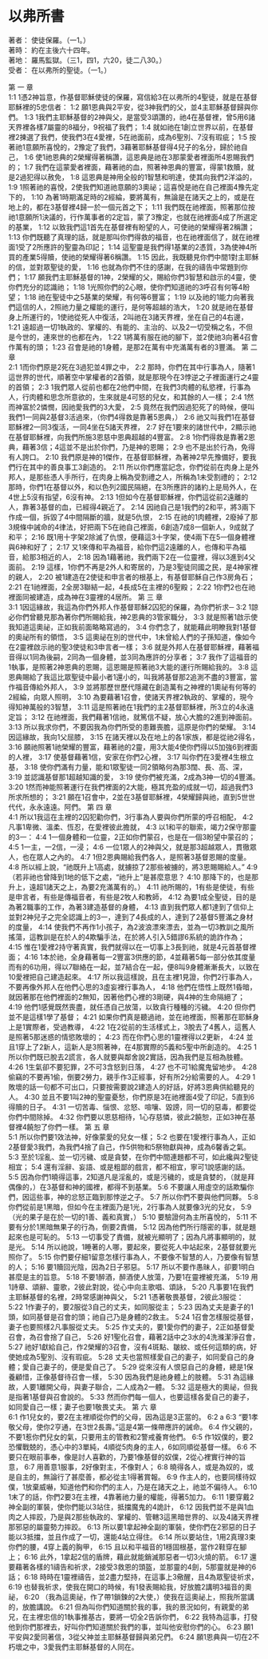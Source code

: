 # 以弗所書  

著者：	使徒保羅。（一1。）  
著時：	約在主後六十四年。  
著地：	羅馬監獄。（三1，四1，六20，徒二八30。）  
受者：	在以弗所的聖徒。（一1。） 

第 一 章  
1:1	1憑2神旨意，作基督耶穌使徒的保羅，寫信給3在以弗所的4聖徒，就是在基督耶穌裡的5忠信者：
1:2	願1恩典與2平安，從3神我們的父，並4主耶穌基督歸與你們。
1:3	1我們主耶穌基督的2神與父，是當受3頌讚的，祂4在基督裡，曾5用6諸天界裡各樣7屬靈的8福分，9祝福了我們；
1:4	就如祂在1創立世界以前，在基督裡2揀選了我們，使我們3在4愛裡，5在祂面前，成為6聖別、7沒有瑕疵；
1:5	按著祂1意願所喜悅的，2豫定了我們，3藉著耶穌基督得4兒子的名分，歸於祂自己，
1:6	使1祂恩典的2榮耀得著稱讚，這恩典是祂在3那蒙愛者裡面所4恩賜我們的；
1:7	我們在這蒙愛者裡面，藉著祂的血，照著神恩典的豐富，得蒙1救贖，就是2過犯得以赦免，
1:8	這恩典是神用全般的1智慧和明達，使其向我們2洋溢的，
1:9	1照著祂的喜悅，2使我們知道祂意願的3奧祕；這喜悅是祂在自己裡面4豫先定下的，
1:10	為著1時期滿足時的2經綸，要將萬有，無論是在諸天之上的，或是在地上的，都在3基督裡4歸一於一個元首之下；
1:11	我們既在祂裡面，照著那位按祂1意願所1決議的，行作萬事者的2定旨，蒙了3豫定，也就在祂裡面4成了所選定的基業，
1:12	以致我們這1首先在基督裡有盼望的人，可使祂的榮耀得著2稱讚；
1:13	你們既聽了真理的話，就是那叫你們得救的福音，也在祂裡面信了，就在祂裡面1受了2所應許的聖靈為印記；
1:14	這聖靈是我們得1基業的2憑質，3為使神4所買的產業5得贖，使祂的榮耀得著6稱讚。
1:15	因此，我既聽見你們中間1對主耶穌的信，並對眾聖徒的愛，
1:16	也就為你們不住的感謝，在我的禱告中常題到你們；
1:17	願我們主耶穌基督的1神，2榮耀的父，賜給你們3智慧和啟示的4靈，使你們充分的認識祂；
1:18	1光照你們的2心眼，使你們知道祂的3呼召有何等4盼望；
1:18	祂在聖徒中之5基業的榮耀，有何等6豐富；
1:19	以及祂的1能力向著我們這信的人，2照祂力量之權能的運行，是何等超越的浩大，
1:20	就是祂在基督身上所運行的，1使祂從死人中復活，2叫祂在3諸天界裡，坐在自己的4右邊，
1:21	遠超過一切1執政的、掌權的、有能的、主治的、以及2一切受稱之名，不但是今世的，連來世的也都在內，
1:22	1將萬有服在祂的腳下，並2使祂3向著4召會作萬有的頭；
1:23	召會是祂的1身體，是那2在萬有中充滿萬有者的3豐滿。
第 二 章  
2:1	1而你們原是2死在3過犯並4罪之中，
2:2	那時，你們在其中行事為人，隨著1這世界的世代，順著空中掌權者的2首領，就是那現今在3悖逆之子裡面運行之4靈的首領；
2:3	1我們眾人從前也都在2他們中間，在我們3肉體的私慾裡，行事為人，行肉體和思念所意欲的，生來就是4可怒的兒女，和其餘的人一樣；
2:4	1然而神富於2憐憫，因祂愛我們的3大愛，
2:5	竟然在我們因過犯死了的時候，便叫我們1一同與2基督3活過來，（你們4得救是靠著5恩典，）
2:6	祂又叫我們1在基督耶穌裡2一同3復活，一同4坐在5諸天界裡，
2:7	好在1要來的諸世代中，2顯示祂在基督耶穌裡，向我們所施3恩慈中恩典超越的4豐富。
2:8	1你們得救是靠著2恩典，藉著3信；4這並不是出於你們，乃是神的恩賜；
2:9	也不是出於行為，免得有人誇口。
2:10	我們原是神的1傑作，在基督耶穌裡，為著神2早先豫備好，要我們行在其中的善良事工3創造的。
2:11	所以你們應當記念，你們從前在肉身上是外邦人，是那些憑人手所行，在肉身上稱為受割禮之人，所稱為1未受割禮的；
2:12	那時，你們1在基督以外，和以色列2國民隔絕，在3所應許的諸約上是局外人，在4世上5沒有指望，6沒有神。
2:13	1但如今在基督耶穌裡，你們這從前2遠離的人，靠著3基督的血，已經得4親近了。
2:14	因祂自己是1我們的2和平，將3兩下作成一個，拆毀了4中間隔斷的牆，就是5仇恨，
2:15	在祂的1肉體裡，2廢掉了那3規條中誡命的4律法，好把兩下5在祂自己裡面，6創造7成8一個新人，9成就了和平；
2:16	既1用十字架2除滅了仇恨，便藉這3十字架，使4兩下在5一個身體裡與6神和好了；
2:17	又1來傳和平為福音，給你們這2遠離的人，也傳和平為福音，給那3相近的人，
2:18	因為1藉著祂，我們兩下2在一位靈裡，得以3進到4父面前。
2:19	這樣，1你們不再是2外人和寄居的，乃是3聖徒同國之民，是4神家裡的親人，
2:20	被1建造在2使徒和申言者的根基上，有基督耶穌自己作3房角石；
2:21	在1祂裡面，2全房3聯結一起，4長成5在主裡的6聖殿；
2:22	1你們2也在祂裡面同被建造，成為神在3靈裡的4居所。
第 三 章  
3:1	1因這緣故，我這為你們外邦人作基督耶穌2囚犯的保羅，為你們祈求─
3:2	1諒必你們曾聽見那為著你們所賜給我，神2恩典的3管家職分，
3:3	就是照著1啟示使我知道這奧祕，正如我前面略略寫過的，
3:4	你們念了，就能藉此明瞭我對1基督的奧祕所有的領悟，
3:5	這奧祕在別的世代中，1未曾給人們的子孫知道，像如今在2靈裡啟示祂的聖3使徒和3申言者一樣；
3:6	就是外邦人在基督耶穌裡，藉著福音得以1同為後嗣，2同為一個身體，並3同為應許的分享者；
3:7	我作了這福音的1執事，是照著2神恩典的恩賜，這恩賜是照著祂3大能的運行所賜給我的。
3:8	這恩典賜給了我這比眾聖徒中最小者1還小的，叫我將基督那2追測不盡的3豐富，當作福音傳給外邦人，
3:9	並將那歷世歷代隱藏在創造萬有之神裡的1奧祕有何等的2經綸，向眾人照明，
3:10	為要藉著1召會，使諸天界裡2執政的、掌權的，現今得知神萬般的3智慧，
3:11	這是照著祂在1我們的主2基督耶穌裡，所3立的4永遠定旨；
3:12	在祂裡面，我們藉著1信祂，就篤信不疑，放心大膽的2進到神面前。
3:13	所以我求你們，不要因我為你們所受的患難喪膽，這原是你們的榮耀。
3:14	因這緣故，我向1父屈膝，
3:15	在諸天裡以及在地上的各1家族，都是從祂2得名，
3:16	願祂照著1祂榮耀的豐富，藉著祂的2靈，用3大能4使你們得以5加強6到裡面的人裡，
3:17	使基督藉著1信，安家在你們2心裡，
3:17	叫你們在3愛裡4生根立基，
3:18	使你們滿有力量，能和1眾聖徒一同2領略何為那3闊、長、高、深，
3:19	並認識基督那1超越知識的愛，
3:19	使你們被充滿，2成為3神一切的4豐滿。
3:20	1然而神能照著運行在我們裡面的2大能，極其充盈的成就一切，超過我們3所求所想的；
3:21	願在1召會中，2並在3基督耶穌裡，4榮耀歸與祂，直到5世世代代，永永遠遠。阿們。
第 四 章  
4:1	所以1我這在主裡的2囚犯勸你們，3行事為人要與你們所蒙的呼召相配，
4:2	凡事1卑微、溫柔、恆忍，在愛裡彼此擔就，
4:3	以1和平的聯索，竭力2保守那靈的3一：
4:4	1一個身體和一位靈，2正如你們蒙召，也是在一個3盼望中蒙召的；
4:5	1一主，一2信，一浸；
4:6	一位1眾人的2神與父，就是那3超越眾人，貫徹眾人，也在眾人之內的。
4:7	1但2恩典賜給我們各人，是照著3基督恩賜的度量。
4:8	所以經上說，“祂既升上1高處，就擄掠了2那些被擄的，將3恩賜賜給人。”
4:9	（若非祂也曾降到1地的低下之處，“祂升上”是甚麼意思？
4:10	那降下的，也是那升上，遠超1諸天之上，為要2充滿萬有的。）
4:11	祂所賜的，1有些是使徒，有些是申言者，有些是傳福音者，有些是2牧人和教師，
4:12	為要1成全聖徒，目的是為著2職事的工作，為著3建造基督的身體，
4:13	直到我們眾人都1達到了信仰上並對2神兒子之完全認識上的3一，達到了4長成的人，達到了2基督5豐滿之身材的度量，
4:14	使我們不再作1小孩子，為2波浪漂來漂去，並為一切3教訓之風所搖蕩，這教訓是在於人的4欺騙手法，在於將人引入5錯謬6系統的詭詐作為；
4:15	惟在1愛裡2持守著真實，我們就得以在一切事上3長到祂，就是4元首基督裡面；
4:16	1本於祂，全身藉著每一2豐富3供應的節，4並藉著5每一部分依其度量而有的6功用，得以7聯絡在一起，並7結合在一起，便8叫9身體漸漸長大，以致在10愛裡把自己建造起來。
4:17	所以我這樣說，且在主裡1見證，你們2行事為人，不要再像外邦人在他們心思的3虛妄裡行事為人，
4:18	他們在悟性上既然1昏暗，就因著那在他們裡面的2無知，因著他們心裡的3剛硬，與4神的生命隔絕了；
4:19	他們1感覺既然喪盡，就任憑自己放蕩，以致貪行種種的污穢。
4:20	但你們並不是這樣1學了基督；
4:21	如果你們真是聽過祂，並在祂裡面，照著那在耶穌身上是1實際者，受過教導，
4:22	1在2從前的生活樣式上，3脫去了4舊人，這舊人是照著5那迷惑的情慾敗壞的；
4:23	而在你們心思的1靈裡得以2更新，
4:24	並且1穿上了2新人，這新人是3照著神，在4那實際的5義和5聖中所創造的。
4:25	1所以你們既已脫去2謊言，各人就要與鄰舍說2實話，因為我們是互相為肢體。
4:26	1生氣卻不要犯罪，2不可3含怒到日落，
4:27	也不可1給魔鬼留地步。
4:28	偷竊的不要再1偷，倒要2勞力，親手作3正經事，好有所2分給需要的人。
4:29	1敗壞的話一句都不可出口，只要按需要說2建造人的好話，好將3恩典供給聽見的人。
4:30	並且不要1叫2神的聖靈憂愁，你們原是3在祂裡面4受了印記，5直到6得贖的日子。
4:31	一切苦毒、惱恨、忿怒、喧嚷、毀謗，同一切的惡毒，都要從你們中間除掉。
4:32	你們要以恩慈相待，1心存慈憐，彼此2饒恕，正如3神在基督裡4饒恕了你們一樣。
第 五 章  
5:1	所以你們要1效法神，好像蒙愛的兒女一樣；
5:2	也要在1愛裡行事為人，正如2基督愛3我們，為我們4捨了自己，作5供物和5祭物獻與神，成為6馨香之氣。
5:3	至於1淫亂、並一切污穢、或是貪婪，在你們中間連題都不可，如此纔與2聖徒相宜；
5:4	還有淫辭、妄語、或是粗鄙的戲言，都不相宜，寧可1說感謝的話。
5:5	因為你們1曉得這事，2知道凡是淫亂的，或是污穢的，或是貪婪的，（就是拜偶像的，）在3基督和神的國裡，都得不到基業。
5:6	不要讓人用虛空的話欺騙你們，因這些事，神的忿怒正臨到那悖逆之子。
5:7	所以你們不要與他們同夥。
5:8	你們從前是1黑暗，但如今在主裡面乃是1光，2行事為人就要像3光的兒女，
5:9	（光的果子是在於一切的1善、義和真實，）
5:10	要驗證何為主所喜悅的，
5:11	不要有分於1黑暗無果子的行為，倒要2責備，
5:12	因為他們所行隱密的事，就是題起來也是可恥的。
5:13	一切事受了責備，就被光顯明了；因為凡將事顯明的，就是光。
5:14	所以祂說，1睡著的人哪，要起來，要從死人中站起來，2基督就要光照你了。
5:15	你們要仔細1留意怎樣行事為人，不要像不智慧的人，乃要像有智慧的人；
5:16	要1贖回光陰，因為2日子邪惡。
5:17	所以不要作愚昧人，卻要1明白甚麼是主的旨意。
5:18	不要1醉酒，醉酒使人放蕩，乃要1在靈裡被充滿，
5:19	用1詩章、頌辭、靈歌，2彼此對說，從心中向主歌唱、頌詠，
5:20	凡事要1在我們主耶穌基督的名裡，2時常感謝神與父，
5:21	1憑著敬畏基督，2彼此3服從：
5:22	1作妻子的，要2服從3自己的丈夫，如同服從主；
5:23	因為丈夫是妻子的1頭，如同基督是召會的頭；祂自己乃是身體的2救主。
5:24	1召會怎樣服從基督，妻子也要照樣2凡事服從丈夫。
5:25	作丈夫的，要1愛你們的妻子，2正如基督愛召會，為召會捨了自己，
5:26	好1聖化召會，藉著2話中之3水的4洗滌潔淨召會，
5:27	祂好1獻給自己，作2榮耀的3召會，沒有4斑點、皺紋、或任何這類的病，好使她成為5聖別、沒有瑕疵。
5:28	丈夫也當照樣愛自己的妻子，如同愛自己的身體；愛自己妻子的，便是愛自己了。
5:29	從來沒有人恨惡自己的身體，總是1保養顧惜，正像基督待召會一樣，
5:30	因為我們是祂身體上的肢體。
5:31	為這緣故，人要1離開父母，與妻子聯合，二人成為2一體。
5:32	這是極大的奧祕，但我是指著1基督與召會說的。
5:33	然而你們每一個人，也要這樣各愛自己的妻子，如同愛自己一樣；妻子也要1敬畏丈夫。
第 六 章  
6:1	作1兒女的，要2在主裡順從你們的父母，因為這是3正當的。
6:2	a
6:3	“要1孝敬父母，使你2亨通，在3世2長壽。”這是4第一條帶應許的誡命。
6:4	作父親的，不要1惹你們兒女的氣，只要用主的管教和2警戒養育他們。
6:5	作1奴僕的，要2恐懼戰兢的，憑心中的3單純，4順從5肉身的主人，6如同順從基督一樣。
6:6	不要只在眼前事奉，像是討人喜歡的，乃要1像基督的奴僕，2從心裡實行神的旨意，
6:7	用善意1服事，2好像對主，不像對人；
6:8	曉得各人，或是為奴的，或是自主的，無論行了甚麼善，都必從主1得著賞報。
6:9	作主人的，也要同樣待奴僕，1放棄威嚇，知道他們和你們的主人，乃是在諸天之上，祂並不偏待人。
6:10	1末了的話，你們2要3在主裡，4靠著祂力量的權能，得著5加力。
6:11	1要穿戴2神全副的軍裝，使你們能以3站住，抵擋魔鬼的4詭計，
6:12	因我們並不是與1血肉之人摔跤，乃是與2那些執政的、掌權的、管轄3這黑暗世界的、以及4諸天界裡那邪惡的屬靈勢力摔跤。
6:13	所以要1拿起神全副的軍裝，使你們在2邪惡的日子能以3抵擋，並且作成了一切，還能4站立得住。
6:14	所以要站住，1用2真理3束你們的腰，4穿上義的胸甲，
6:15	且以和平福音的1穩固根基，當作2鞋穿在腳上；
6:16	此外，1拿起2信的盾牌，藉此就能銷滅那惡者一切3火燒的箭。
6:17	還要藉著各樣的1禱告和祈求，2接受3救恩的頭盔，並那靈的4劍，5那靈就是神的6話；
6:18	時時在1靈裡禱告，並2盡力堅持，在這事上3儆醒，且4為眾聖徒祈求，
6:19	也替我祈求，使我在開口的時候，有1發表賜給我，好放膽2講明3福音的奧祕，
6:20	（我為這奧祕，作了帶1鎖鍊的2大使，）使我在這奧祕上，照我所當講的，放膽講說。
6:21	但為叫你們知道關於我的事，我的景況如何，有親愛的弟兄，在主裡忠信的1執事推基古，要將一切全2告訴你們，
6:22	我特為這事，打發他到你們那裡去，好叫你們知道關於我們的事，並叫他安慰你們的心。
6:23	願1平安與2愛同著信，3從父神並主耶穌基督歸與弟兄們。
6:24	願1恩典與一切在2不朽壞之中，3愛我們主耶穌基督的人同在。